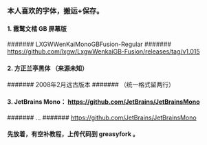 ### 本人喜欢的字体，搬运+保存。
#### 1. 霞鹜文楷 GB 屏幕版
####### LXGWWenKaiMonoGBFusion-Regular
####### https://github.com/lxgw/LxgwWenkaiGB-Fusion/releases/tag/v1.015
#### 2. 方正兰亭黑体 （来源未知）
####### 2008年2月远古版本
####### （统一格式留两行）
#### 3. JetBrains Mono： https://github.com/JetBrains/JetBrainsMono
####### ...
####### https://github.com/JetBrains/JetBrainsMono


#### 先放着，有空补教程，上传代码到 greasyfork 。
